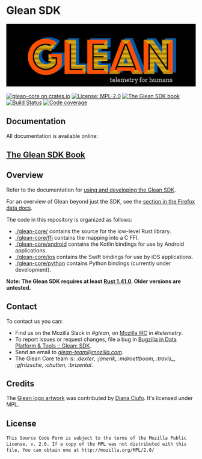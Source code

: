 # Glean SDK

![Glean logo](docs/glean.jpeg)

[![glean-core on crates.io](http://meritbadge.herokuapp.com/glean-core)](https://crates.io/crates/glean-core)
[![License: MPL-2.0](https://img.shields.io/crates/l/glean-core)](https://github.com/mozilla/glean/blob/master/LICENSE)
[![The Glean SDK book](https://img.shields.io/badge/Docs-Glean%20SDK-brightgreen)][book]
[![Build Status](https://img.shields.io/circleci/build/github/mozilla/glean/master)](https://circleci.com/gh/mozilla/glean)
[![Code coverage](https://img.shields.io/codecov/c/github/mozilla/glean)](https://codecov.io/gh/mozilla/glean)

## Documentation

All documentation is available online:

## [The Glean SDK Book][book]

## Overview

Refer to the documentation for [using and developing the Glean SDK][book].

For an overview of Glean beyond just the SDK, see the [section in the Firefox data docs](https://docs.telemetry.mozilla.org/concepts/glean/glean.html).

The code in this repository is organized as follows:

* [./glean-core/](glean-core) contains the source for the low-level Rust library.
* [./glean-core/ffi](glean-core/ffi) contains the mapping into a C FFI.
* [./glean-core/android](glean-core/android) contains the Kotlin bindings for use by Android applications.
* [./glean-core/ios](glean-core/ios) contains the Swift bindings for use by iOS applications.
* [./glean-core/python](glean-core/python) contains Python bindings (currently under development).

**Note: The Glean SDK requires at least [Rust 1.41.0](https://blog.rust-lang.org/2020/01/30/Rust-1.41.0.html). Older versions are untested.**

## Contact

To contact us you can:

* Find us on the Mozilla Slack in *#glean*, on [Mozilla IRC][mozirc] in *#telemetry*.
* To report issues or request changes, file a bug in [Bugzilla in Data Platform & Tools :: Glean: SDK][newbugzilla].
* Send an email to *glean-team@mozilla.com*.
* The Glean Core team is: *:dexter*, *:janerik*, *:mdroettboom*, *:travis_*, *:gfritzsche*, *:chutten*, *:brizental*.

## Credits

The [Glean logo artwork](https://dianaciufo.wordpress.com/2019/10/11/glean-graphic-identity-for-mozilla-firefox/) was contributed by [Diana Ciufo](https://dianaciufo.wordpress.com/).
It's licensed under MPL.

## License

    This Source Code Form is subject to the terms of the Mozilla Public
    License, v. 2.0. If a copy of the MPL was not distributed with this
    file, You can obtain one at http://mozilla.org/MPL/2.0/


[mozirc]: https://wiki.mozilla.org/IRC
[newbugzilla]: https://bugzilla.mozilla.org/enter_bug.cgi?assigned_to=nobody%40mozilla.org&bug_ignored=0&bug_severity=normal&bug_status=NEW&cf_fission_milestone=---&cf_fx_iteration=---&cf_fx_points=---&cf_status_firefox65=---&cf_status_firefox66=---&cf_status_firefox67=---&cf_status_firefox_esr60=---&cf_status_thunderbird_esr60=---&cf_tracking_firefox65=---&cf_tracking_firefox66=---&cf_tracking_firefox67=---&cf_tracking_firefox_esr60=---&cf_tracking_firefox_relnote=---&cf_tracking_thunderbird_esr60=---&product=Data%20Platform%20and%20Tools&component=Glean%3A%20SDK&contenttypemethod=list&contenttypeselection=text%2Fplain&defined_groups=1&flag_type-203=X&flag_type-37=X&flag_type-41=X&flag_type-607=X&flag_type-721=X&flag_type-737=X&flag_type-787=X&flag_type-799=X&flag_type-800=X&flag_type-803=X&flag_type-835=X&flag_type-846=X&flag_type-855=X&flag_type-864=X&flag_type-916=X&flag_type-929=X&flag_type-930=X&flag_type-935=X&flag_type-936=X&flag_type-937=X&form_name=enter_bug&maketemplate=Remember%20values%20as%20bookmarkable%20template&op_sys=Unspecified&priority=P3&&rep_platform=Unspecified&status_whiteboard=%5Btelemetry%3Aglean-rs%3Am%3F%5D&target_milestone=---&version=unspecified
[book]: https://mozilla.github.io/glean/
[rustdoc]: https://mozilla.github.io/glean/docs/index.html
[ktdoc]: https://mozilla.github.io/glean/javadoc/glean/index.html
